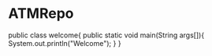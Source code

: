 # ATMRepo
public class welcome{
public static void main(String args[]){
System.out.println("Welcome");
}
}

